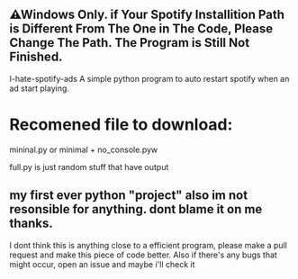 **<h2>⚠Windows Only. if Your Spotify Installition Path is Different From The One in The Code, Please Change The Path. The Program is Still Not Finished.</h2>**

I-hate-spotify-ads
A simple python program to auto restart spotify when an ad start playing.


<h1>Recomened file to download:</h1>
mininal.py or minimal + no_console.pyw

full.py is just random stuff that have output

<h2>my first ever python "project" also im not resonsible for anything. dont blame it on me thanks.</h2>



I dont think this is anything close to a efficient program, please make a pull request and make this piece of code better.
Also if there's any bugs that might occur, open an issue and maybe i'll check it
